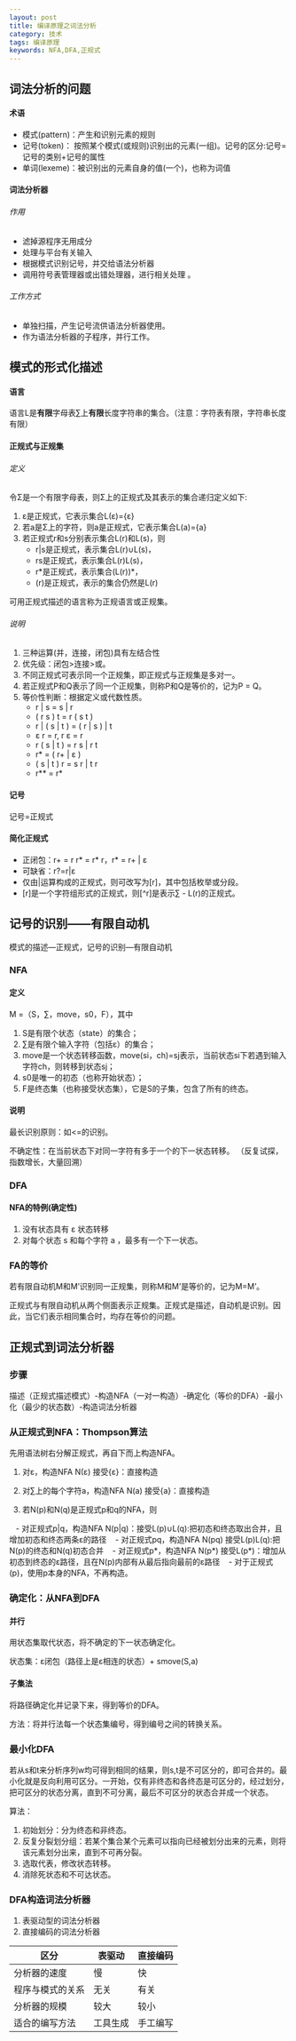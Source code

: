 ```yaml
---
layout: post
title: 编译原理之词法分析
category: 技术
tags: 编译原理
keywords: NFA,DFA,正规式
---
```

## 词法分析的问题

#### 术语
- 模式(pattern)：产生和识别元素的规则 
- 记号(token)： 按照某个模式(或规则)识别出的元素(一组)。记号的区分:记号=记号的类别+记号的属性
- 单词(lexeme)：被识别出的元素自身的值(一个)，也称为词值 

#### 词法分析器

###### 作用
- 滤掉源程序无用成分
- 处理与平台有关输入
- 根据模式识别记号，并交给语法分析器
- 调用符号表管理器或出错处理器，进行相关处理 。

###### 工作方式
- 单独扫描，产生记号流供语法分析器使用。
- 作为语法分析器的子程序，并行工作。

## 模式的形式化描述

#### 语言
语言L是**有限**字母表∑上**有限**长度字符串的集合。（注意：字符表有限，字符串长度有限）

#### 正规式与正规集

###### 定义 
令Σ是一个有限字母表，则Σ上的正规式及其表示的集合递归定义如下:
1. ε是正规式，它表示集合L(ε)={ε}
2. 若a是Σ上的字符，则a是正规式，它表示集合L(a)={a}
3. 若正规式r和s分别表示集合L(r)和L(s)，则
    - r|s是正规式，表示集合L(r)∪L(s)，
    - rs是正规式，表示集合L(r)L(s)，
    - r\*是正规式，表示集合(L(r))\*，
    - (r)是正规式，表示的集合仍然是L(r)

可用正规式描述的语言称为正规语言或正规集。 

###### 说明
1. 三种运算(并，连接，闭包)具有左结合性
2. 优先级：闭包>连接>或。
3. 不同正规式可表示同一个正规集，即正规式与正规集是多对一。
4. 若正规式P和Q表示了同一个正规集，则称P和Q是等价的，记为P = Q。
5. 等价性判断：根据定义或代数性质。
    - r | s = s | r    
    - ( r s ) t = r ( s t )
    - r | ( s | t ) = ( r | s ) | t
    - ε r = r,  r ε = r
    - r ( s | t ) = r s | r t
    - r* = ( r+ | ε )
    - ( s | t ) r = s r | t r
    - r** = r*

#### 记号
记号=正规式

#### 简化正规式
- 正闭包：r+ = r r* = r* r，r* = r+ | ε
- 可缺省：r?=r|ε
- 仅由|运算构成的正规式，则可改写为[r]，其中包括枚举或分段。
- [r]是一个字符组形式的正规式，则[^r]是表示∑ - L(r)的正规式。 

## 记号的识别——有限自动机
模式的描述―正规式，记号的识别―有限自动机

### NFA

#### 定义
M =（S，∑，move，s0，F），其中
1. S是有限个状态（state）的集合；
2. ∑是有限个输入字符（包括ε）的集合；
3. move是一个状态转移函数，move(si，ch)=sj表示，当前状态si下若遇到输入字符ch，则转移到状态sj；
4. s0是唯一的初态（也称开始状态）；
5. F是终态集（也称接受状态集），它是S的子集，包含了所有的终态。

#### 说明
最长识别原则：如<=的识别。

不确定性：在当前状态下对同一字符有多于一个的下一状态转移。 （反复试探，指数增长，大量回溯）

### DFA

#### NFA的特例(确定性)
1. 没有状态具有 ε 状态转移
2. 对每个状态 s 和每个字符 a ，最多有一个下一状态。

### FA的等价
若有限自动机M和M’识别同一正规集，则称M和M’是等价的，记为M=M’。

正规式与有限自动机从两个侧面表示正规集。正规式是描述，自动机是识别。因此，当它们表示相同集合时，均存在等价的问题。

## 正规式到词法分析器

### 步骤
描述（正规式描述模式）-构造NFA（一对一构造）-确定化（等价的DFA）-最小化（最少的状态数）-构造词法分析器

### 从正规式到NFA：Thompson算法
先用语法树右分解正规式，再自下而上构造NFA。

1. 对ε，构造NFA N(ε) 接受{ε}：直接构造

2. 对∑上的每个字符a，构造NFA N(a) 接受{a}：直接构造

3. 若N(p)和N(q)是正规式p和q的NFA，则

    - 对正规式p|q，构造NFA N(p|q)：接受L(p)∪L(q):把初态和终态取出合并，且增加初态和终态两条ε的路径
    - 对正规式pq，构造NFA N(pq) 接受L(p)L(q):把N(p)的终态和N(q)初态合并 
    - 对正规式p*，构造NFA N(p*) 接受L(p*)：增加从初态到终态的ε路径，且在N(p)内部有从最后指向最前的ε路径
    - 对于正规式(p)，使用p本身的NFA，不再构造。

### 确定化：从NFA到DFA

#### 并行
用状态集取代状态，将不确定的下一状态确定化。

状态集：ε闭包（路径上是ε相连的状态）+ smove(S,a)

#### 子集法
将路径确定化并记录下来，得到等价的DFA。

方法：将并行法每一个状态集编号，得到编号之间的转换关系。

### 最小化DFA
若从s和t来分析序列w均可得到相同的结果，则s,t是不可区分的，即可合并的。最小化就是反向利用可区分。一开始，仅有非终态和各终态是可区分的，经过划分，把可区分的状态分离，直到不可分离，最后不可区分的状态合并成一个状态。

算法：
1. 初始划分：分为终态和非终态。
2. 反复分裂划分组：若某个集合某个元素可以指向已经被划分出来的元素，则将该元素划分出来，直到不可再分裂。
3. 选取代表，修改状态转移。
4. 消除死状态和不可达状态。

### DFA构造词法分析器
1. 表驱动型的词法分析器
2. 直接编码的词法分析器

区分|表驱动|直接编码
---|---|---
分析器的速度	|慢|	快
程序与模式的关系	|无关|	有关
分析器的规模	|较大	|较小
适合的编写方法	|工具生成	|手工编写
